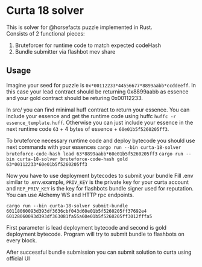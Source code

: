 # Curta 18 solver
This is solver for @horsefacts puzzle implemented in Rust.  
Consists of 2 functional pieces:
1. Bruteforcer for runtime code to match expected codeHash
2. Bundle submitter via flashbot mev share

## Usage
Imagine your seed for puzzle is `0x*00112233*44556677*8899aabb*ccddeeff`. In this case your lead contract should be returning 0x8899aabb as essence and your gold contract should be returing 0x00112233.  

In src/ you can find minimal huff contract to return your essence. You can include your essence and get the runtime code using huffc `huffc -r essence_template.huff`.
Otherwise you can just include your essence in the next runtime code `63` + 4 bytes of essence + `60e01b5f5260205ff3`.

To bruteforce necessary runtime code and deploy bytecode you should use next commands with your essences
`cargo run --bin curta-18-solver bruteforce-code-hash lead 63*8899aabb*60e01b5f5260205ff3`
`cargo run --bin curta-18-solver bruteforce-code-hash gold 63*00112233*60e01b5f5260205ff3`

Now you have to use deployment bytecodes to submit your bundle
Fill .env similar to .env.example, `PRIV_KEY` is the private key for your curta account and `REP_PRIV_KEY` is the key for flashbots bundle signer used for reputation. You can use Alchemy WS and HTTP rpc endpoints.

`cargo run --bin curta-18-solver submit-bundle 60118060093d393df3636cbf043d60e01b5f5260205ff37692e4 60128060093d393df363081fa55a60e01b5f5260205ff3012fffa5`

First parameter is lead deployment bytecode and second is gold deployment bytecode.
Program will try to submit bundle to flashbots on every block.

After successful bundle submission you can submit solution to curta using official UI
